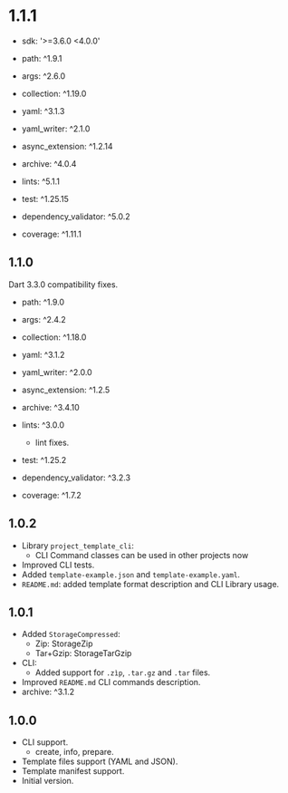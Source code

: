 # 1.1.1

- sdk: '>=3.6.0 <4.0.0'

- path: ^1.9.1
- args: ^2.6.0
- collection: ^1.19.0
- yaml: ^3.1.3
- yaml_writer: ^2.1.0
- async_extension: ^1.2.14
- archive: ^4.0.4

- lints: ^5.1.1
- test: ^1.25.15
- dependency_validator: ^5.0.2
- coverage: ^1.11.1

## 1.1.0

Dart 3.3.0 compatibility fixes.

- path: ^1.9.0
- args: ^2.4.2
- collection: ^1.18.0
- yaml: ^3.1.2
- yaml_writer: ^2.0.0
- async_extension: ^1.2.5
- archive: ^3.4.10

- lints: ^3.0.0
  - lint fixes. 
- test: ^1.25.2
- dependency_validator: ^3.2.3
- coverage: ^1.7.2

## 1.0.2

- Library `project_template_cli`:
  - CLI Command classes can be used in other projects now
- Improved CLI tests.
- Added `template-example.json` and `template-example.yaml`.
- `README.md`: added template format description and CLI Library usage.

## 1.0.1

- Added `StorageCompressed`:
  - Zip: StorageZip
  - Tar+Gzip: StorageTarGzip
- CLI:
  - Added support for `.zìp`, `.tar.gz` and `.tar` files. 
- Improved `README.md` CLI commands description.
- archive: ^3.1.2

## 1.0.0

- CLI support.
  - create, info, prepare. 
- Template files support (YAML and JSON).
- Template manifest support.
- Initial version.

